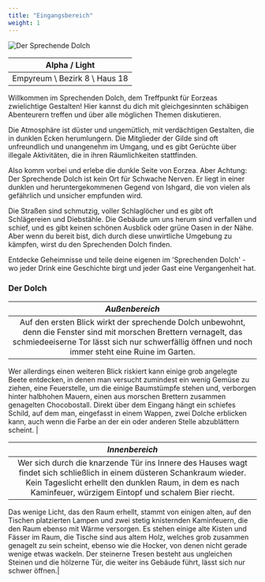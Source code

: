 ```yaml
---
title: "Eingangsbereich"
weight: 1
---
```


![Der Sprechende Dolch](logo.png)

|Alpha / Light|
|:---:|
|Empyreum \\ Bezirk 8 \\ Haus 18|

Willkommen im Sprechenden Dolch, dem Treffpunkt für Eorzeas zwielichtige Gestalten! Hier kannst du dich mit gleichgesinnten schäbigen Abenteurern treffen und über alle möglichen Themen diskutieren.

Die Atmosphäre ist düster und ungemütlich, mit verdächtigen Gestalten, die in dunklen Ecken herumlungern. Die Mitglieder der Gilde sind oft unfreundlich und unangenehm im Umgang, und es gibt Gerüchte über illegale Aktivitäten, die in ihren Räumlichkeiten stattfinden.

Also komm vorbei und erlebe die dunkle Seite von Eorzea. Aber Achtung: Der Sprechende Dolch ist kein Ort für Schwache Nerven. Er liegt in einer dunklen und heruntergekommenen Gegend von Ishgard, die von vielen als gefährlich und unsicher empfunden wird. 

Die Straßen sind schmutzig, voller Schlaglöcher und es gibt oft Schlägereien und Diebstähle. Die Gebäude um uns herum sind verfallen und schief, und es gibt keinen schönen Ausblick oder grüne Oasen in der Nähe. Aber wenn du bereit bist, dich durch diese unwirtliche Umgebung zu kämpfen, wirst du den Sprechenden Dolch finden.

Entdecke Geheimnisse und teile deine eigenen im 'Sprechenden Dolch' - wo jeder Drink eine Geschichte birgt und jeder Gast eine Vergangenheit hat.

### Der Dolch

|**_Außenbereich_**|
|:---:|
|Auf den ersten Blick wirkt der sprechende Dolch unbewohnt, denn die Fenster sind mit morschen Brettern vernagelt, das schmiedeeiserne Tor lässt sich nur schwerfällig öffnen und noch immer steht eine Ruine im Garten.
Wer allerdings einen weiteren Blick riskiert kann einige grob angelegte Beete entdecken, in denen man versucht zumindest ein wenig Gemüse zu ziehen, eine Feuerstelle, um die einige Baumstümpfe stehen und, verborgen hinter halbhohen Mauern, einen aus morschen Brettern zusammen genagelten Chocobostall.
Direkt über dem Eingang hängt ein schiefes Schild, auf dem man, eingefasst in einem Wappen, zwei Dolche erblicken kann, auch wenn die Farbe an der ein oder anderen Stelle abzublättern scheint. |

|**_Innenbereich_**|
|:---:|
|Wer sich durch die knarzende Tür ins Innere des Hauses wagt findet sich schließlich in einem düsteren Schankraum wieder. Kein Tageslicht erhellt den dunklen Raum, in dem es nach Kaminfeuer, würzigem Eintopf und schalem Bier riecht.
Das wenige Licht, das den Raum erhellt, stammt von einigen alten, auf den Tischen platzierten Lampen und zwei stetig knisternden Kaminfeuern, die den Raum ebenso mit Wärme versorgen.
Es stehen einige alte Kisten und Fässer im Raum, die Tische sind aus altem Holz, welches grob zusammen genagelt zu sein scheint, ebenso wie die Hocker, von denen nicht gerade wenige etwas wackeln. Der steinerne Tresen besteht aus ungleichen Steinen und die hölzerne Tür, die weiter ins Gebäude führt, lässt sich nur schwer öffnen.|
